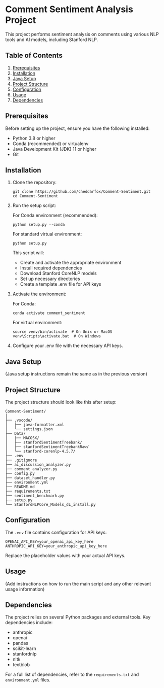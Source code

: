 # Comment Sentiment Analysis Project

This project performs sentiment analysis on comments using various NLP tools and AI models, including Stanford NLP.

## Table of Contents
1. [Prerequisites](#prerequisites)
2. [Installation](#installation)
3. [Java Setup](#java-setup)
4. [Project Structure](#project-structure)
5. [Configuration](#configuration)
6. [Usage](#usage)
7. [Dependencies](#dependencies)

## Prerequisites

Before setting up the project, ensure you have the following installed:
- Python 3.8 or higher
- Conda (recommended) or virtualenv
- Java Development Kit (JDK) 11 or higher
- Git

## Installation

1. Clone the repository:
   ```
   git clone https://github.com/cheddarfox/Comment-Sentiment.git
   cd Comment-Sentiment
   ```

2. Run the setup script:
   
   For Conda environment (recommended):
   ```
   python setup.py --conda
   ```

   For standard virtual environment:
   ```
   python setup.py
   ```

   This script will:
   - Create and activate the appropriate environment
   - Install required dependencies
   - Download Stanford CoreNLP models
   - Set up necessary directories
   - Create a template .env file for API keys

3. Activate the environment:
   
   For Conda:
   ```
   conda activate comment_sentiment
   ```

   For virtual environment:
   ```
   source venv/bin/activate  # On Unix or MacOS
   venv\Scripts\activate.bat  # On Windows
   ```

4. Configure your .env file with the necessary API keys.

## Java Setup

(Java setup instructions remain the same as in the previous version)

## Project Structure

The project structure should look like this after setup:

```
Comment-Sentiment/
│
├── .vscode/
│   ├── java-formatter.xml
│   └── settings.json
├── Data/
│   ├── MACOSX/
│   ├── stanfordSentimentTreebank/
│   ├── stanfordSentimentTreebankRaw/
│   └── stanford-corenlp-4.5.7/
├── .env
├── .gitignore
├── ai_discussion_analyzer.py
├── comment_analyzer.py
├── config.py
├── dataset_handler.py
├── environment.yml
├── README.md
├── requirements.txt
├── sentiment_benchmark.py
├── setup.py
└── StanfordNLPCore_Models_dL_install.py
```

## Configuration

The `.env` file contains configuration for API keys:

```
OPENAI_API_KEY=your_openai_api_key_here
ANTHROPIC_API_KEY=your_anthropic_api_key_here
```

Replace the placeholder values with your actual API keys.

## Usage

(Add instructions on how to run the main script and any other relevant usage information)

## Dependencies

The project relies on several Python packages and external tools. Key dependencies include:

- anthropic
- openai
- pandas
- scikit-learn
- stanfordnlp
- nltk
- textblob

For a full list of dependencies, refer to the `requirements.txt` and `environment.yml` files.

